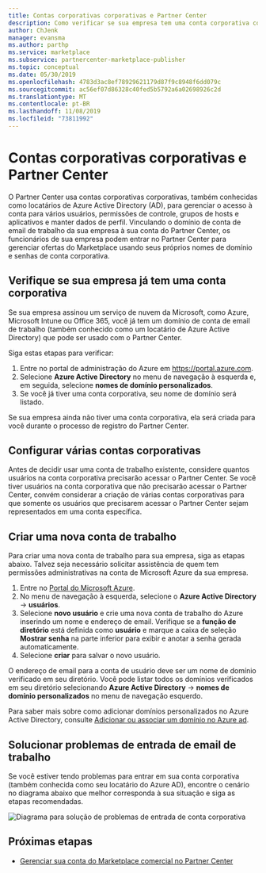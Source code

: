 ```yaml
---
title: Contas corporativas corporativas e Partner Center
description: Como verificar se sua empresa tem uma conta corporativa configurada com a Microsoft, criar uma nova conta corporativa ou configurar várias contas corporativas para usar com o Partner Center.
author: ChJenk
manager: evansma
ms.author: parthp
ms.service: marketplace
ms.subservice: partnercenter-marketplace-publisher
ms.topic: conceptual
ms.date: 05/30/2019
ms.openlocfilehash: 4783d3ac8ef78929621179d87f9c8948f6dd079c
ms.sourcegitcommit: ac56ef07d86328c40fed5b5792a6a02698926c2d
ms.translationtype: MT
ms.contentlocale: pt-BR
ms.lasthandoff: 11/08/2019
ms.locfileid: "73811992"
---
```

# <a name="company-work-accounts-and-partner-center"></a>Contas corporativas corporativas e Partner Center

O Partner Center usa contas corporativas corporativas, também conhecidas como locatários de Azure Active Directory (AD), para gerenciar o acesso à conta para vários usuários, permissões de controle, grupos de hosts e aplicativos e manter dados de perfil. Vinculando o domínio de conta de email de trabalho da sua empresa à sua conta do Partner Center, os funcionários de sua empresa podem entrar no Partner Center para gerenciar ofertas do Marketplace usando seus próprios nomes de domínio e senhas de conta corporativa.

## <a name="check-whether-your-company-already-has-a-work-account"></a>Verifique se sua empresa já tem uma conta corporativa

Se sua empresa assinou um serviço de nuvem da Microsoft, como Azure, Microsoft Intune ou Office 365, você já tem um domínio de conta de email de trabalho (também conhecido como um locatário de Azure Active Directory) que pode ser usado com o Partner Center.

Siga estas etapas para verificar:
1. Entre no portal de administração do Azure em https://portal.azure.com.
2. Selecione **Azure Active Directory** no menu de navegação à esquerda e, em seguida, selecione **nomes de domínio personalizados**.
3. Se você já tiver uma conta corporativa, seu nome de domínio será listado.

Se sua empresa ainda não tiver uma conta corporativa, ela será criada para você durante o processo de registro do Partner Center.

## <a name="set-up-multiple-work-accounts"></a>Configurar várias contas corporativas

Antes de decidir usar uma conta de trabalho existente, considere quantos usuários na conta corporativa precisarão acessar o Partner Center. Se você tiver usuários na conta corporativa que não precisarão acessar o Partner Center, convém considerar a criação de várias contas corporativas para que somente os usuários que precisarem acessar o Partner Center sejam representados em uma conta específica.

## <a name="create-a-new-work-account"></a>Criar uma nova conta de trabalho

Para criar uma nova conta de trabalho para sua empresa, siga as etapas abaixo. Talvez seja necessário solicitar assistência de quem tem permissões administrativas na conta de Microsoft Azure da sua empresa.

1. Entre no [Portal do Microsoft Azure](https://portal.azure.com).
2. No menu de navegação à esquerda, selecione o **Azure Active Directory** -> **usuários**.
3. Selecione **novo usuário** e crie uma nova conta de trabalho do Azure inserindo um nome e endereço de email. Verifique se a **função de diretório** está definida como **usuário** e marque a caixa de seleção **Mostrar senha** na parte inferior para exibir e anotar a senha gerada automaticamente.
4. Selecione **criar** para salvar o novo usuário.

O endereço de email para a conta de usuário deve ser um nome de domínio verificado em seu diretório. Você pode listar todos os domínios verificados em seu diretório selecionando **Azure Active Directory** -> **nomes de domínio personalizados** no menu de navegação esquerdo.

Para saber mais sobre como adicionar domínios personalizados no Azure Active Directory, consulte [Adicionar ou associar um domínio no Azure ad](https://docs.microsoft.com/azure/active-directory/active-directory-add-domain).

## <a name="troubleshoot-work-email-sign-in"></a>Solucionar problemas de entrada de email de trabalho

Se você estiver tendo problemas para entrar em sua conta corporativa (também conhecida como seu locatário do Azure AD), encontre o cenário no diagrama abaixo que melhor corresponda à sua situação e siga as etapas recomendadas.

![Diagrama para solução de problemas de entrada de conta corporativa](./media/onboarding-aad-flow.png)

## <a name="next-steps"></a>Próximas etapas

- [Gerenciar sua conta do Marketplace comercial no Partner Center](./manage-account.md) 
